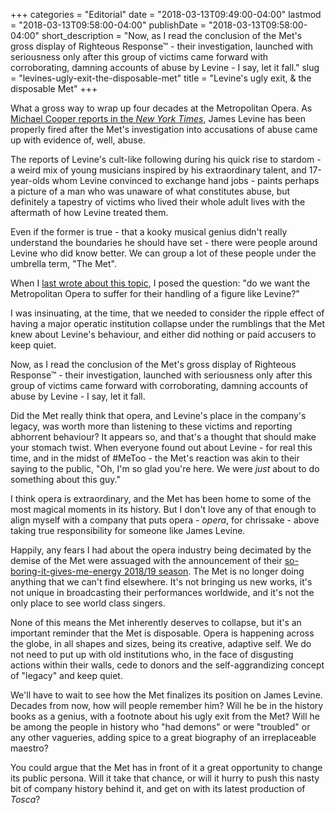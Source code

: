 +++
categories = "Editorial"
date = "2018-03-13T09:49:00-04:00"
lastmod = "2018-03-13T09:58:00-04:00"
publishDate = "2018-03-13T09:58:00-04:00"
short_description = "Now, as I read the conclusion of the Met&#039;s gross display of Righteous Response™ - their investigation, launched with seriousness only after this group of victims came forward with corroborating, damning accounts of abuse by Levine - I say, let it fall."
slug = "levines-ugly-exit-the-disposable-met"
title = "Levine&#039;s ugly exit, &amp; the disposable Met"
+++

What a gross way to wrap up four decades at the Metropolitan Opera. As [Michael Cooper reports in the *New York Times*](https://www.nytimes.com/2018/03/12/arts/music/james-levine-metropolitan-opera.html), James Levine has been properly fired after the Met's investigation into accusations of abuse came up with evidence of, well, abuse.

The reports of Levine's cult-like following during his quick rise to stardom - a weird mix of young musicians inspired by his extraordinary talent, and 17-year-olds whom Levine convinced to exchange hand jobs - paints perhaps a picture of a man who was unaware of what constitutes abuse, but definitely a tapestry of victims who lived their whole adult lives with the aftermath of how Levine treated them.

Even if the former is true - that a kooky musical genius didn't really understand the boundaries he should have set - there were people around Levine who did know better. We can group a lot of these people under the umbrella term, "The Met".

When I [last wrote about this topic](/some-uncomfortable-questions-about-the-levine-business/), I posed the question: "do we want the Metropolitan Opera to suffer for their handling of a figure like Levine?"

I was insinuating, at the time, that we needed to consider the ripple effect of having a major operatic institution collapse under the rumblings that the Met knew about Levine's behaviour, and either did nothing or paid accusers to keep quiet. 

Now, as I read the conclusion of the Met's gross display of Righteous Response™ - their investigation, launched with seriousness only after this group of victims came forward with corroborating, damning accounts of abuse by Levine - I say, let it fall.

Did the Met really think that opera, and Levine's place in the company's legacy, was worth more than listening to these victims and reporting abhorrent behaviour? It appears so, and that's a thought that should make your stomach twist. When everyone found out about Levine - for real this time, and in the midst of #MeToo - the Met's reaction was akin to their saying to the public, "Oh, I'm so glad you're here. We were *just* about to do something about this guy."

I think opera is extraordinary, and the Met has been home to some of the most magical moments in its history. But I don't love any of that enough to align myself with a company that puts opera - *opera*, for chrissake - above taking true responsibility for someone like James Levine.

Happily, any fears I had about the opera industry being decimated by the demise of the Met were assuaged with the announcement of their [so-boring-it-gives-me-energy 2018/19 season](/the-mets-201819-seaszzzzzzzzz/). The Met is no longer doing anything that we can't find elsewhere. It's not bringing us new works, it's not unique in broadcasting their performances worldwide, and it's not the only place to see world class singers.

None of this means the Met inherently deserves to collapse, but it's an important reminder that the Met is disposable. Opera is happening across the globe, in all shapes and sizes, being its creative, adaptive self. We do not need to put up with old institutions who, in the face of disgusting actions within their walls, cede to donors and the self-aggrandizing concept of "legacy" and keep quiet.

We'll have to wait to see how the Met finalizes its position on James Levine. Decades from now, how will people remember him? Will he be in the history books as a genius, with a footnote about his ugly exit from the Met? Will he be among the people in history who "had demons" or were "troubled" or any other vagueries, adding spice to a great biography of an irreplaceable maestro?

You could argue that the Met has in front of it a great opportunity to change its public persona. Will it take that chance, or will it hurry to push this nasty bit of company history behind it, and get on with its latest production of *Tosca*?
